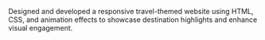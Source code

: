 Designed and developed a responsive travel-themed website using HTML, CSS, and animation effects to showcase destination highlights and enhance visual engagement.
